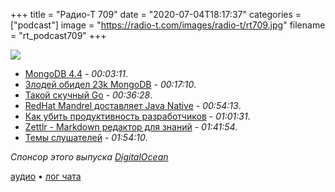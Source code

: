 +++
title = "Радио-Т 709"
date = "2020-07-04T18:17:37"
categories = ["podcast"]
image = "https://radio-t.com/images/radio-t/rt709.jpg"
filename = "rt_podcast709"
+++

![](https://radio-t.com/images/radio-t/rt709.jpg)

- [MongoDB 4.4](https://www.mongodb.com/collateral/mongodb-4.4-guide) - *00:03:11*.
- [Злодей обидел 23k MongoDB](https://www.zdnet.com/article/hacker-ransoms-23k-mongodb-databases-and-threatens-to-contact-gdpr-authorities/) - *00:17:10*.
- [Такой скучный Go](https://www.capitalone.com/tech/software-engineering/go-is-boring/) - *00:36:28*.
- [RedHat Mandrel доставляет Java Native](https://www.infoq.com/news/2020/07/mandrel-graalvm/) - *00:54:13*.
- [Как убить продуктивность разработчиков](https://dzone.com/articles/how-to-kill-your-developer-productivity-humanitec) - *01:01:31*.
- [Zettlr - Markdown редактор для знаний](https://www.zettlr.com) - *01:41:54*.
- [Темы слушателей](https://radio-t.com/p/2020/06/30/prep-709/) - *01:54:10*.

*Спонсор этого выпуска [DigitalOcean](https://www.digitalocean.com)*


[аудио](https://cdn.radio-t.com/rt_podcast709.mp3) • [лог чата](https://chat.radio-t.com/logs/radio-t-709.html)
<audio src="https://cdn.radio-t.com/rt_podcast709.mp3" preload="none"></audio>
